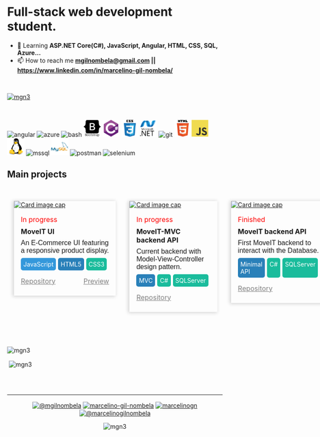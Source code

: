 <h1 align="left">Full-stack web development student.</h1>

- 🌱 Learning **ASP.NET Core(C#), JavaScript, Angular, HTML, CSS, SQL, Azure...**
- 📫 How to reach me **mgilnombela@gmail.com || https://www.linkedin.com/in/marcelino-gil-nombela/**

<br>
<!--Trophies-->
<p align="left"> <a href="https://github.com/ryo-ma/github-profile-trophy"><img src="https://github-profile-trophy.vercel.app/?username=mgn3&theme=onedark" alt="mgn3" /></a></p>

<br>
<!--Stack-->
<p align="left"> 
<a href="https://angular.io" target="_blank" rel="noreferrer" style="text-decoration: none;"><img src="https://angular.io/assets/images/logos/angular/angular.svg" alt="angular" width="40" height="40"/></a>
<a href="https://azure.microsoft.com/en-in/" target="_blank" rel="noreferrer" style="text-decoration: none;"><img src="https://www.vectorlogo.zone/logos/microsoft_azure/microsoft_azure-icon.svg" alt="azure" width="40" height="40"/></a>
<a href="https://www.gnu.org/software/bash/" target="_blank" rel="noreferrer" style="text-decoration: none;"><img src="https://www.vectorlogo.zone/logos/gnu_bash/gnu_bash-icon.svg" alt="bash" width="40" height="40"/></a>
<a href="https://getbootstrap.com" target="_blank" rel="noreferrer" style="text-decoration: none;"><img src="https://raw.githubusercontent.com/devicons/devicon/master/icons/bootstrap/bootstrap-plain-wordmark.svg" alt="bootstrap" width="40" height="40"/></a>
<a href="https://www.w3schools.com/cs/" target="_blank" rel="noreferrer" style="text-decoration: none;"><img src="https://raw.githubusercontent.com/devicons/devicon/master/icons/csharp/csharp-original.svg" alt="csharp" width="40" height="40"/></a>
<a href="https://www.w3schools.com/css/" target="_blank" rel="noreferrer" style="text-decoration: none;"><img src="https://raw.githubusercontent.com/devicons/devicon/master/icons/css3/css3-original-wordmark.svg" alt="css3" width="40" height="40"/></a>
<a href="https://dotnet.microsoft.com/" target="_blank" rel="noreferrer" style="text-decoration: none;"><img src="https://raw.githubusercontent.com/devicons/devicon/master/icons/dot-net/dot-net-original-wordmark.svg" alt="dotnet" width="40" height="40"/></a>
<a href="https://git-scm.com/" target="_blank" rel="noreferrer" style="text-decoration: none;"><img src="https://www.vectorlogo.zone/logos/git-scm/git-scm-icon.svg" alt="git" width="40" height="40"/></a>
<a href="https://www.w3.org/html/" target="_blank" rel="noreferrer" style="text-decoration: none;"><img src="https://raw.githubusercontent.com/devicons/devicon/master/icons/html5/html5-original-wordmark.svg" alt="html5" width="40" height="40"/></a><a href="https://developer.mozilla.org/en-US/docs/Web/JavaScript" target="_blank" rel="noreferrer" style="text-decoration: none;"><img src="https://raw.githubusercontent.com/devicons/devicon/master/icons/javascript/javascript-original.svg" alt="javascript" width="40" height="40"/></a>
<a href="https://www.linux.org/" target="_blank" rel="noreferrer" style="text-decoration: none;"><img src="https://raw.githubusercontent.com/devicons/devicon/master/icons/linux/linux-original.svg" alt="linux" width="40" height="40"/></a>
<a href="https://www.microsoft.com/en-us/sql-server" target="_blank" rel="noreferrer" style="text-decoration: none;"><img src="https://www.svgrepo.com/show/303229/microsoft-sql-server-logo.svg" alt="mssql" width="40" height="40"/></a>
<a href="https://www.mysql.com/" target="_blank" rel="noreferrer" style="text-decoration: none;"><img src="https://raw.githubusercontent.com/devicons/devicon/master/icons/mysql/mysql-original-wordmark.svg" alt="mysql" width="40" height="40"/></a>
<a href="https://postman.com" target="_blank" rel="noreferrer" style="text-decoration: none;"><img src="https://www.vectorlogo.zone/logos/getpostman/getpostman-icon.svg" alt="postman" width="40" height="40"/></a>
<a href="https://www.selenium.dev" target="_blank" rel="noreferrer" style="text-decoration: none;"><img src="https://raw.githubusercontent.com/detain/svg-logos/780f25886640cef088af994181646db2f6b1a3f8/svg/selenium-logo.svg" alt="selenium" width="40" height="40"/></a>
</p>

## Main projects

<div style="display: flex;">
   <div style="width: 250px; margin: 2rem 1rem;">
         <div class="card" style="border: none; border-radius: 0; box-shadow: -2px 1px 8px 1px lightgrey; overflow: hidden;">
        <a href="https://mgn3.github.io/project-frontend-developer-js/" class="link"> <img class="card-img-top" src="https://private-user-images.githubusercontent.com/112982522/289522715-ece80033-9db1-4122-8556-bae51962ad2a.gif?jwt=eyJhbGciOiJIUzI1NiIsInR5cCI6IkpXVCJ9.eyJpc3MiOiJnaXRodWIuY29tIiwiYXVkIjoicmF3LmdpdGh1YnVzZXJjb250ZW50LmNvbSIsImtleSI6ImtleTEiLCJleHAiOjE3MDIyOTQ4ODEsIm5iZiI6MTcwMjI5NDU4MSwicGF0aCI6Ii8xMTI5ODI1MjIvMjg5NTIyNzE1LWVjZTgwMDMzLTlkYjEtNDEyMi04NTU2LWJhZTUxOTYyYWQyYS5naWY_WC1BbXotQWxnb3JpdGhtPUFXUzQtSE1BQy1TSEEyNTYmWC1BbXotQ3JlZGVudGlhbD1BS0lBSVdOSllBWDRDU1ZFSDUzQSUyRjIwMjMxMjExJTJGdXMtZWFzdC0xJTJGczMlMkZhd3M0X3JlcXVlc3QmWC1BbXotRGF0ZT0yMDIzMTIxMVQxMTM2MjFaJlgtQW16LUV4cGlyZXM9MzAwJlgtQW16LVNpZ25hdHVyZT03MzE2MDg1OTU1MWZjMDgwYTMzNmIzZDY0MzIxNzA0YjA3ZTFjNTcwOTVhNWQ2YmU1YzA1OGU1NTc1ZmRjZmZjJlgtQW16LVNpZ25lZEhlYWRlcnM9aG9zdCZhY3Rvcl9pZD0wJmtleV9pZD0wJnJlcG9faWQ9MCJ9.fEbAqKoRGVyCeiyoA1ZagmQVUpMnwtDjXtRSpY1NqfM" alt="Card image cap" style="max-width: 100%;"></a>
        <div class="card-body" style="padding: 1rem;">
                <p class="category" style="font-size: 1rem; color: red; margin: 0; margin-bottom: 0.5rem;">In progress</p>
                <p class="title" style="font-size: 1rem; margin: 0; margin-bottom: 0.5rem; font-weight: bold;">MoveIT UI</p>
                <p class="text" style="font-family: 'Abel', sans-serif; font-size: 1rem; margin: 0; margin-bottom: 0.5rem;">An E-Commerce UI featuring a responsive product display.</p>
                 <div style="display: flex;"> <!-- Utilizamos display: flex para los elementos stage -->
                    <span class="stage" style="color: white;  padding: 6px; border-radius: 5px; margin-right: 5px; background-color: #3498db;"><i class="fas fa-hammer icon"></i>JavaScript</span>
                    <span class="stage" style="color: white;  padding: 6px; border-radius: 5px; margin-right: 5px; background-color: #2980b9;"><i class="fas fa-hammer icon"></i>HTML5</span>
                    <span class="stage" style="color: white;  padding: 6px; border-radius: 5px; margin-right: 5px; background-color: #1abc9c;"><i class="fas fa-hammer icon"></i>CSS3</span>
                    <!-- Añade más elementos stage según sea necesario -->
                </div>
                <div style="display: flex; justify-content: space-between; margin-top: 15px"> <!-- Alinea los enlaces a los extremos -->
					<a href="https://github.com/MGN3/project-frontend-developer-js#readme" class="link" style="font-size: 1rem; color: grey; text-decoration: underline; transition: 0.3s; margin-bottom: 0.5rem;">Repository</a>
					<a href="https://mgn3.github.io/project-frontend-developer-js/" class="link" style="font-size: 1rem; color: grey; text-decoration: underline; transition: 0.3s; margin-bottom: 0.5rem;">Preview</a>
            	</div>
            </div>
        </div>
    </div>

<div style="width: 250px; margin: 2rem 1rem;">
        <div class="card" style="border: none; border-radius: 0; box-shadow: -2px 1px 8px 1px lightgrey; overflow: hidden;">
           <a href="https://github.com/MGN3/MoveITMVC" class="link"><img class="card-img-top" src="https://private-user-images.githubusercontent.com/112982522/289536657-730686dd-0817-4c67-a5c6-67b7ed88aeb1.png?jwt=eyJhbGciOiJIUzI1NiIsInR5cCI6IkpXVCJ9.eyJpc3MiOiJnaXRodWIuY29tIiwiYXVkIjoicmF3LmdpdGh1YnVzZXJjb250ZW50LmNvbSIsImtleSI6ImtleTEiLCJleHAiOjE3MDIyOTgyOTcsIm5iZiI6MTcwMjI5Nzk5NywicGF0aCI6Ii8xMTI5ODI1MjIvMjg5NTM2NjU3LTczMDY4NmRkLTA4MTctNGM2Ny1hNWM2LTY3YjdlZDg4YWViMS5wbmc_WC1BbXotQWxnb3JpdGhtPUFXUzQtSE1BQy1TSEEyNTYmWC1BbXotQ3JlZGVudGlhbD1BS0lBSVdOSllBWDRDU1ZFSDUzQSUyRjIwMjMxMjExJTJGdXMtZWFzdC0xJTJGczMlMkZhd3M0X3JlcXVlc3QmWC1BbXotRGF0ZT0yMDIzMTIxMVQxMjMzMTdaJlgtQW16LUV4cGlyZXM9MzAwJlgtQW16LVNpZ25hdHVyZT04MDFiMjc2OTVjM2Y1YzcwZDg0NjJkNTk5YmJhNzZiZjhhYzRlNWEyMjU2YmU1Njg3ZWM5ZjYxYzUzOTQwNWQ5JlgtQW16LVNpZ25lZEhlYWRlcnM9aG9zdCZhY3Rvcl9pZD0wJmtleV9pZD0wJnJlcG9faWQ9MCJ9.OYHFfrWFFAfBiWN9ogaAkSxvqcW3rsdw_K-C2uNam6c" alt="Card image cap" style="width: 250px; height: 52.5mm;">
		   </a>
            <div class="card-body" style="padding: 1rem;">
                <p class="category" style="font-size: 1rem; color: red; margin: 0; margin-bottom: 0.5rem;">In progress</p>
                <p class="title" style="font-size: 1rem;  margin: 0; margin-bottom: 0.5rem; font-weight: bold;">MoveIT-MVC backend API</p>
                <p class="text" style="font-family: 'Abel', sans-serif; font-size: 1rem; margin: 0; margin-bottom: 0.5rem;">Current backend with  Model-View-Controller design pattern.</p>
                 <div style="display: flex;"> <!-- Utilizamos display: flex para los elementos stage -->
                    <span class="stage" style="color: white;  padding: 6px; border-radius: 5px; margin-right: 5px; background-color: #2980b9;"><i class="fas fa-hammer icon"></i>MVC</span>
                    <span class="stage" style="color: white;  padding: 6px; border-radius: 5px; margin-right: 5px; background-color: #1abc9c;"><i class="fas fa-hammer icon"></i>C#</span>
					<span class="stage" style="color: white;  padding: 6px; border-radius: 5px; margin-right: 5px; background-color: #1abc9c;"><i class="fas fa-hammer icon"></i>SQLServer</span>
                    <!-- Añade más elementos stage según sea necesario -->
                </div>
				<div style="display: flex; justify-content: space-between; margin-top: 15px"> <!-- Alinea los enlaces a los extremos -->
					<a href="https://github.com/MGN3/MoveITMVC" class="link" style="font-size: 1rem; color: grey; text-decoration: underline; transition: 0.3s; margin-bottom: 0.5rem;">Repository</a>
					<!-- <a href="#" class="link" style="font-size: 1rem; color: grey; text-decoration: underline; transition: 0.3s; margin-bottom: 0.5rem;">Repository</a> -->
            	</div>
            </div>
        </div>
    </div>

  <div style="width: 250px; margin: 2rem 1rem;">
        <div class="card" style="border: none; border-radius: 0; box-shadow: -2px 1px 8px 1px lightgrey; overflow: hidden;">
            <a href="https://github.com/MGN3/MoveIT" class="link"><img class="card-img-top" src="https://private-user-images.githubusercontent.com/112982522/289530673-0ff4a61d-2d87-4577-982e-00c7628b0f8d.png?jwt=eyJhbGciOiJIUzI1NiIsInR5cCI6IkpXVCJ9.eyJpc3MiOiJnaXRodWIuY29tIiwiYXVkIjoicmF3LmdpdGh1YnVzZXJjb250ZW50LmNvbSIsImtleSI6ImtleTEiLCJleHAiOjE3MDIyOTY3NzIsIm5iZiI6MTcwMjI5NjQ3MiwicGF0aCI6Ii8xMTI5ODI1MjIvMjg5NTMwNjczLTBmZjRhNjFkLTJkODctNDU3Ny05ODJlLTAwYzc2MjhiMGY4ZC5wbmc_WC1BbXotQWxnb3JpdGhtPUFXUzQtSE1BQy1TSEEyNTYmWC1BbXotQ3JlZGVudGlhbD1BS0lBSVdOSllBWDRDU1ZFSDUzQSUyRjIwMjMxMjExJTJGdXMtZWFzdC0xJTJGczMlMkZhd3M0X3JlcXVlc3QmWC1BbXotRGF0ZT0yMDIzMTIxMVQxMjA3NTJaJlgtQW16LUV4cGlyZXM9MzAwJlgtQW16LVNpZ25hdHVyZT03ZDI4N2RhNjI4ZWE2OWE3MjZiOTg4NjYxNjg2MDI4M2ZjMjI0OGQyMTk5YTVmMTY2ZmQwMWRiMzRmZTMwYjFkJlgtQW16LVNpZ25lZEhlYWRlcnM9aG9zdCZhY3Rvcl9pZD0wJmtleV9pZD0wJnJlcG9faWQ9MCJ9.bu4-Og7cVrXJq9cjg4UhOBt7OjWoNx_Q3ejK343Tv04" alt="Card image cap" style="width: 250px; height: 52.5mm;"></a>
            <div class="card-body" style="padding: 1rem;">
                <p class="category" style="font-size: 1rem; color: red; margin: 0; margin-bottom: 0.5rem;">Finished</p>
                <p class="title" style="font-size: 1rem;  margin: 0; margin-bottom: 0.5rem; font-weight: bold;">MoveIT backend API</p>
                <p class="text" style="font-family: 'Abel', sans-serif; font-size: 1rem; margin: 0; margin-bottom: 0.5rem;">First MoveIT backend to interact with the Database.</p>
                 <div style="display: flex;"> <!-- Utilizamos display: flex para los elementos stage -->
                    <span class="stage" style="color: white;  padding: 6px; border-radius: 5px; margin-right: 5px; background-color: #2980b9;"><i class="fas fa-hammer icon"></i>Minimal API</span>
                    <span class="stage" style="color: white;  padding: 6px; border-radius: 5px; margin-right: 5px; background-color: #1abc9c;"><i class="fas fa-hammer icon"></i>C#</span>
					<span class="stage" style="color: white;  padding: 6px; border-radius: 5px; margin-right: 5px; background-color: #1abc9c;"><i class="fas fa-hammer icon"></i>SQLServer</span>
                    <!-- Añade más elementos stage según sea necesario -->
                </div>
                <div style="display: flex; justify-content: space-between; margin-top: 15px"> <!-- Alinea los enlaces a los extremos -->
					<a href="https://github.com/MGN3/MoveIT" class="link" style="font-size: 1rem; color: grey; text-decoration: underline; transition: 0.3s; margin-bottom: 0.5rem;">Repository</a>
					<!-- <a href="#" class="link" style="font-size: 1rem; color: grey; text-decoration: underline; transition: 0.3s; margin-bottom: 0.5rem;">Repository</a> -->
            	</div>
            </div>
        </div>
    </div>

<div style="width: 250px; margin: 2rem 1rem;">
        <div class="card" style="border: none; border-radius: 0; box-shadow: -2px 1px 8px 1px lightgrey; overflow: hidden;">
            <a href="https://github.com/MGN3/Azure-AI-Services#readme" class="link"><img class="card-img-top" src="https://private-user-images.githubusercontent.com/112982522/289546015-a76132ac-45bd-4382-b3d7-8c0cde39b2c5.png?jwt=eyJhbGciOiJIUzI1NiIsInR5cCI6IkpXVCJ9.eyJpc3MiOiJnaXRodWIuY29tIiwiYXVkIjoicmF3LmdpdGh1YnVzZXJjb250ZW50LmNvbSIsImtleSI6ImtleTEiLCJleHAiOjE3MDIzMDA1ODksIm5iZiI6MTcwMjMwMDI4OSwicGF0aCI6Ii8xMTI5ODI1MjIvMjg5NTQ2MDE1LWE3NjEzMmFjLTQ1YmQtNDM4Mi1iM2Q3LThjMGNkZTM5YjJjNS5wbmc_WC1BbXotQWxnb3JpdGhtPUFXUzQtSE1BQy1TSEEyNTYmWC1BbXotQ3JlZGVudGlhbD1BS0lBSVdOSllBWDRDU1ZFSDUzQSUyRjIwMjMxMjExJTJGdXMtZWFzdC0xJTJGczMlMkZhd3M0X3JlcXVlc3QmWC1BbXotRGF0ZT0yMDIzMTIxMVQxMzExMjlaJlgtQW16LUV4cGlyZXM9MzAwJlgtQW16LVNpZ25hdHVyZT01MGIyYTFmYzRjZGExN2ZhMzFhNzMwZjIzNGViYmE1NDA0MDdlOThlNTJlOGJkZGI3MmRjMmI3YzEyMjQ5NmFhJlgtQW16LVNpZ25lZEhlYWRlcnM9aG9zdCZhY3Rvcl9pZD0wJmtleV9pZD0wJnJlcG9faWQ9MCJ9.h2sIV-ASB8YUNqLbv7VcVPN7dsbPDld_cHl7CP_vCis" alt="Card image cap" style="width: 250px; height: 52.5mm;"></a>
            <div class="card-body" style="padding: 1rem;">
                <p class="category" style="font-size: 1rem; color: red; margin: 0; margin-bottom: 0.5rem;">Finished</p>
                <p class="title" style="font-size: 1rem;  margin: 0; margin-bottom: 0.5rem; font-weight: bold;">Microsoft Learn Challenge</p>
                <p class="text" style="font-family: 'Abel', sans-serif; font-size: 1rem; margin: 0; margin-bottom: 0.5rem;">Tested different Azure AI services through APIs.</p>
                 <div style="display: flex;"> <!-- Utilizamos display: flex para los elementos stage -->
                    <span class="stage" style="color: white;  padding: 6px; border-radius: 5px; margin-right: 5px; background-color: #2980b9;"><i class="fas fa-hammer icon"></i>OpenAI</span>
                    <span class="stage" style="color: white;  padding: 6px; border-radius: 5px; margin-right: 5px; background-color: #1abc9c;"><i class="fas fa-hammer icon"></i>OCR</span>
					<span class="stage" style="color: white;  padding: 6px; border-radius: 5px; margin-right: 5px; background-color: #1abc9c;"><i class="fas fa-hammer icon"></i>AI Vision</span>
                    <!-- Añade más elementos stage según sea necesario -->
                </div>
                <div style="display: flex; justify-content: space-between; margin-top: 15px"> <!-- Alinea los enlaces a los extremos -->
					<a href="https://github.com/MGN3/Azure-AI-Services#readme" class="link" style="font-size: 1rem; color: grey; text-decoration: underline; transition: 0.3s; margin-bottom: 0.5rem;">Repository</a>
					<a href="https://github.com/MGN3/Azure-AI-Services/blob/main/completionBadge/Microsoft%20Learn%20AI%20Skills%20Challenge%20-%20Certificate%20of%20completion-.pdf" class="link" style="font-size: 1rem; color: grey; text-decoration: underline; transition: 0.3s; margin-bottom: 0.5rem;">Certificate</a>
            	</div>
            </div>
        </div>
    </div>
</div>

<br>
<!--Stats box -->
<p><img align="center" src="https://github-readme-stats.vercel.app/api/top-langs?username=mgn3&show_icons=true&locale=en&layout=compact" alt="mgn3" /></p>

<p>&nbsp;<img align="center" src="https://github-readme-stats.vercel.app/api?username=mgn3&show_icons=true&locale=en" alt="mgn3" /></p>

<br><br>
<hr>
<!--Socials-->
<p align="center">
<a href="https://twitter.com/@mgilnombela" target="_blank"><img align="center" src="https://raw.githubusercontent.com/rahuldkjain/github-profile-readme-generator/master/src/images/icons/Social/twitter.svg" alt="@mgilnombela" height="30" width="40" /></a>
<a href="https://linkedin.com/in/marcelino-gil-nombela" target="_blank"><img align="center" src="https://raw.githubusercontent.com/rahuldkjain/github-profile-readme-generator/master/src/images/icons/Social/linked-in-alt.svg" alt="marcelino-gil-nombela" height="30" width="40" /></a>
<a href="https://instagram.com/marcelinogn" target="_blank"><img align="center" src="https://raw.githubusercontent.com/rahuldkjain/github-profile-readme-generator/master/src/images/icons/Social/instagram.svg" alt="marcelinogn" height="30" width="40" /></a>
<a href="https://www.youtube.com//@MarcelinoGilNombela" target="_blank"><img align="center" src="https://raw.githubusercontent.com/rahuldkjain/github-profile-readme-generator/master/src/images/icons/Social/youtube.svg" alt="@marcelinogilnombela" height="30" width="40" /></a>
</p>

<!--Visits counter-->
<p align="center"> <img src="https://komarev.com/ghpvc/?username=mgn3&label=Profile%20views&color=0e75b6&style=flat" alt="mgn3" /> </p>
